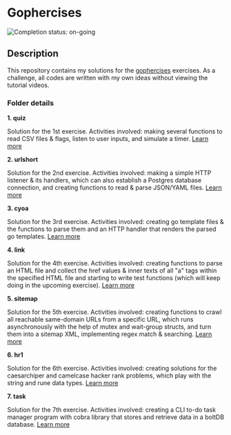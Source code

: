 # Gophercises

![Completion status: on-going](https://img.shields.io/badge/COMPLETION%20STATUS-ON--GOING-informational?style=for-the-badge)

## Description

This repository contains my solutions for the [gophercises](https://gophercises.com/) exercises. As a challenge, all codes are written with my own ideas without viewing the tutorial videos.


### Folder details

**1. quiz**

Solution for the 1st exercise. Activities involved: making several functions to read CSV files & flags, listen to user inputs, and simulate a timer. [Learn more](https://github.com/gophercises/quiz)


**2. urlshort**

Solution for the 2nd exercise. Activities involved: making a simple HTTP listener & its handlers, which can also establish a Postgres database connection, and creating functions to read & parse JSON/YAML files. [Learn more](https://github.com/gophercises/urlshort)


**3. cyoa**

Solution for the 3rd exercise. Activities involved: creating go template files & the functions to parse them and an HTTP handler that renders the parsed go templates. [Learn more](https://github.com/gophercises/cyoa)


**4. link**

Solution for the 4th exercise. Activities involved: creating functions to parse an HTML file and collect the href values & inner texts of all "a" tags within the specified HTML file and starting to write test functions (which will keep doing in the upcoming exercise). [Learn more](https://github.com/gophercises/link)


**5. sitemap**

Solution for the 5th exercise. Activities involved: creating functions to crawl all reachable same-domain URLs from a specific URL, which runs asynchronously with the help of mutex and wait-group structs, and turn them into a sitemap XML, implementing regex match & searching. [Learn more](https://github.com/gophercises/link)


**6. hr1**

Solution for the 6th exercise. Activities involved: creating solutions for the caesarchiper and camelcase hacker rank problems, which play with the string and rune data types. [Learn more](https://github.com/gophercises/hr1)


**7. task**

Solution for the 7th exercise. Activities involved: creating a CLI to-do task manager program with cobra library that stores and retrieve data in a boltDB database. [Learn more](https://github.com/gophercises/task)
